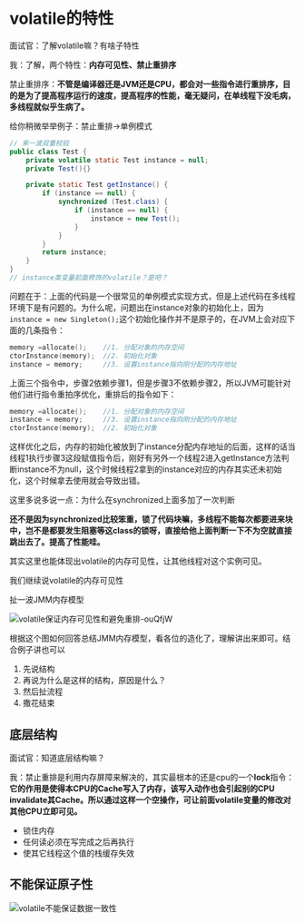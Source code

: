 # volatile的特性

面试官：了解volatile嘛？有啥子特性

我：了解，两个特性：**内存可见性、禁止重排序**

禁止重排序：**不管是编译器还是JVM还是CPU，都会对一些指令进行重排序，目的是为了提高程序运行的速度，提高程序的性能，毫无疑问，在单线程下没毛病，多线程就似乎生病了。**

给你稍微举举例子：禁止重排->单例模式

```java
// 来一波双重校验
public class Test {
    private volatile static Test instance = null;
    private Test(){}

    private static Test getInstance() {
        if (instance == null) {
            synchronized (Test.class) {
                if (instance == null) {
                    instance = new Test();
                }
            }
        }
        return instance;
    }
}
// instance类变量前面修饰的volatile？是吧？
```

问题在于：上面的代码是一个很常见的单例模式实现方式，但是上述代码在多线程环境下是有问题的。为什么呢，问题出在instance对象的初始化上，因为`instance = new Singleton();`这个初始化操作并不是原子的，在JVM上会对应下面的几条指令：

```c
memory =allocate();    //1. 分配对象的内存空间 
ctorInstance(memory);  //2. 初始化对象 
instance = memory;     //3. 设置instance指向刚分配的内存地址
```

上面三个指令中，步骤2依赖步骤1，但是步骤3不依赖步骤2，所以JVM可能针对他们进行指令重拍序优化，重排后的指令如下：

```c
memory =allocate();    //1. 分配对象的内存空间 
instance = memory;     //3. 设置instance指向刚分配的内存地址
ctorInstance(memory);  //2. 初始化对象 
```

这样优化之后，内存的初始化被放到了instance分配内存地址的后面，这样的话当线程1执行步骤3这段赋值指令后，刚好有另外一个线程2进入getInstance方法判断instance不为null，这个时候线程2拿到的instance对应的内存其实还未初始化，这个时候拿去使用就会导致出错。

这里多说多说一点：为什么在synchronized上面多加了一次判断

**还不是因为synchronized比较笨重，锁了代码块嘛，多线程不能每次都要进来块中，岂不是都要发生阻塞等这class的锁呀，直接给他上面判断一下不为空就直接跳出去了。提高了性能哇。**

其实这里也能体现出volatile的内存可见性，让其他线程对这个实例可见。

我们继续说volatile的内存可见性

扯一波JMM内存模型

![volatile保证内存可见性和避免重排-ouQfjW](https://gitee.com/dreamcater/blog-img/raw/master/uPic/volatile保证内存可见性和避免重排-ouQfjW.png)

根据这个图如何回答总结JMM内存模型，看各位的造化了，理解讲出来即可。结合例子讲也可以

1. 先说结构
2. 再说为什么是这样的结构，原因是什么？
3. 然后扯流程
4. 撒花结束

## 底层结构

面试官：知道底层结构嘛？

我：禁止重排是利用内存屏障来解决的，其实最根本的还是cpu的一个**lock**指令：**它的作用是使得本CPU的Cache写入了内存，该写入动作也会引起别的CPU invalidate其Cache。所以通过这样一个空操作，可让前面volatile变量的修改对其他CPU立即可见。**

- 锁住内存
- 任何读必须在写完成之后再执行
- 使其它线程这个值的栈缓存失效

## 不能保证原子性

![volatile不能保证数据一致性](https://gitee.com/dreamcater/blog-img/raw/master/uPic/volatile不能保证数据一致性-iGuPEi.png)
